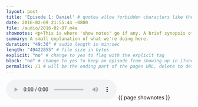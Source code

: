 ```yaml
---
layout: post
title: 'Episode 1: Daniel' # quotes allow forbidden characters like the colon
date: 2016-02-09 21:55:44 -0800
file: /audio/2016-02-07.m4a
shownotes: <p>This is where 'show notes" go if any. A brief synopsis of the 'episode' is already in the summary (visable in iTunes or other app) so here would be more extended writing. Totally optional.</p> # <p>It is important that they are written in HTML without manual line breaks in the text. If you need link breaks or paragraphs, use the correct tags as you see here.</p>
summary: A small explanation of what we're doing here.
duration: "49:30" # audio length in min:sec
length: "49422855" # file size in bytes
explicit: "no" # change to yes to flag with the explicit tag
block: "no" # change to yes to keep an episode from showing up in iTunes
permalink: /1 # will be the ending part of the pages URL, delete to default to the title
---
```


<audio controls>
<source src="{{site.url}}{{ page.file }}" type="audio/x-m4a">
Your browser does not support the audio element.
</audio>
{{ page.shownotes }}
